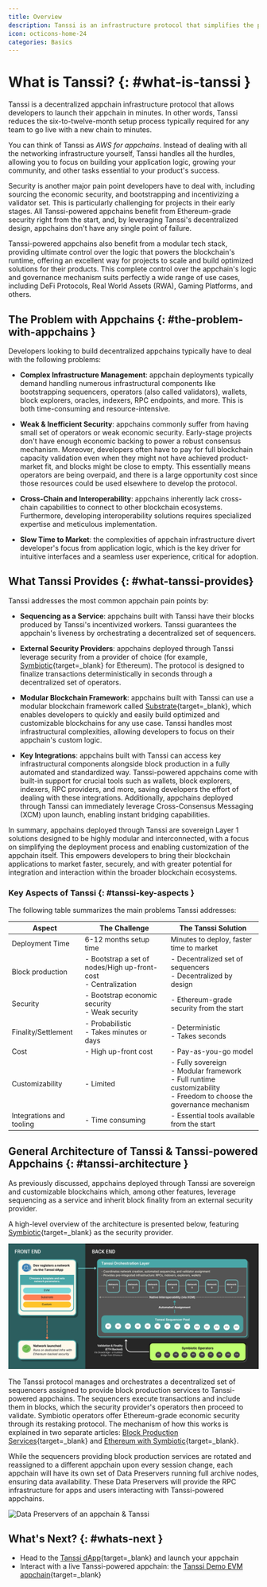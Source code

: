 ```yaml
---
title: Overview
description: Tanssi is an infrastructure protocol that simplifies the process of deploying decentralized appchains, allowing developers to focus on creating their product.
icon: octicons-home-24
categories: Basics
---
```


# What is Tanssi? {: #what-is-tanssi }

Tanssi is a decentralized appchain infrastructure protocol that allows developers to launch their appchain in minutes. In other words, Tanssi reduces the six-to-twelve-month setup process typically required for any team to go live with a new chain to minutes.

You can think of Tanssi as _AWS for appchains_. Instead of dealing with all the networking infrastructure yourself, Tanssi handles all the hurdles, allowing you to focus on building your application logic, growing your community, and other tasks essential to your product's success.

Security is another major pain point developers have to deal with, including sourcing the economic security, and bootstrapping and incentivizing a validator set. This is particularly challenging for projects in their early stages. All Tanssi-powered appchains benefit from Ethereum-grade security right from the start, and, by leveraging Tanssi's decentralized design, appchains don't have any single point of failure. 

Tanssi-powered appchains also benefit from a modular tech stack, providing ultimate control over the logic that powers the blockchain's runtime, offering an excellent way for projects to scale and build optimized solutions for their products. This complete control over the appchain's logic and governance mechanism suits perfectly a wide range of use cases, including DeFi Protocols, Real World Assets (RWA), Gaming Platforms, and others.

## The Problem with Appchains {: #the-problem-with-appchains }

Developers looking to build decentralized appchains typically have to deal with the following problems:

- **Complex Infrastructure Management**: appchain deployments typically demand handling numerous infrastructural components like bootstrapping sequencers, operators (also called validators), wallets, block explorers, oracles, indexers, RPC endpoints, and more. This is both time-consuming and resource-intensive.

- **Weak & Inefficient Security**: appchains commonly suffer from having small set of operators or weak economic security. Early-stage projects don't have enough economic backing to power a robust consensus mechanism. Moreover, developers often have to pay for full blockchain capacity validation even when they might not have achieved product-market fit, and blocks might be close to empty. This essentially means operators are being overpaid, and there is a large opportunity cost since those resources could be used elsewhere to develop the protocol.

- **Cross-Chain and Interoperability**: appchains inherently lack cross-chain capabilities to connect to other blockchain ecosystems. Furthermore, developing interoperability solutions requires specialized expertise and meticulous implementation.

- **Slow Time to Market**: the complexities of appchain infrastructure divert developer's focus from application logic, which is the key driver for intuitive interfaces and a seamless user experience, critical for adoption.

## What Tanssi Provides {: #what-tanssi-provides}

Tanssi addresses the most common appchain pain points by:

- **Sequencing as a Service**: appchains built with Tanssi have their blocks produced by Tanssi's incentivized workers. Tanssi guarantees the appchain's liveness by orchestrating a decentralized set of sequencers.

- **External Security Providers**: appchains deployed through Tanssi leverage security from a provider of choice (for example, [Symbiotic](https://symbiotic.fi/){target=\_blank} for Ethereum). The protocol is designed to finalize transactions deterministically in seconds through a decentralized set of operators.

- **Modular Blockchain Framework**: appchains built with Tanssi can use a modular blockchain framework called [Substrate](https://docs.polkadot.com/develop/parachains/intro-polkadot-sdk/){target=\_blank}, which enables developers to quickly and easily build optimized and customizable blockchains for any use case. Tanssi handles most infrastructural complexities, allowing developers to focus on their appchain's custom logic.

- **Key Integrations**: appchains built with Tanssi can access key infrastructural components alongside block production in a fully automated and standardized way. Tanssi-powered appchains come with built-in support for crucial tools such as wallets, block explorers, indexers, RPC providers, and more, saving developers the effort of dealing with these integrations. Additionally, appchains deployed through Tanssi can immediately leverage Cross-Consensus Messaging (XCM) upon launch, enabling instant bridging capabilities.

In summary, appchains deployed through Tanssi are sovereign Layer 1 solutions designed to be highly modular and interconnected, with a focus on simplifying the deployment process and enabling customization of the appchain itself. This empowers developers to bring their blockchain applications to market faster, securely, and with greater potential for integration and interaction within the broader blockchain ecosystems.

### Key Aspects of Tanssi {: #tanssi-key-aspects }

The following table summarizes the main problems Tanssi addresses:

| Aspect                   | The Challenge                                                           | The Tanssi Solution                                                                                                            |
|--------------------------|-------------------------------------------------------------------------|--------------------------------------------------------------------------------------------------------------------------------|
| Deployment Time          | 6-12 months setup time                                                  | Minutes to deploy, faster time to market                                                                                       |
| Block production         | - Bootstrap a set of nodes/High up-front-cost<br/>- Centralization<br/> | - Decentralized set of sequencers<br/>- Decentralized by design                                                                |
| Security                 | - Bootstrap economic security<br/> - Weak security                      | - Ethereum-grade security from the start                                                                                       |
| Finality/Settlement      | - Probabilistic<br/> - Takes minutes or days                            | - Deterministic<br/>- Takes seconds                                                                                            |
| Cost                     | - High up-front cost                                                    | - Pay-as-you-go model                                                                                                          |
| Customizability          | - Limited                                                               | - Fully sovereign<br/> - Modular framework<br/>- Full runtime customizability<br/>- Freedom to choose the governance mechanism |
| Integrations and tooling | - Time consuming                                                        | - Essential tools available from the start                                                                                     |

## General Architecture of Tanssi & Tanssi-powered Appchains {: #tanssi-architecture }

As previously discussed, appchains deployed through Tanssi are sovereign and customizable blockchains which, among other features, leverage sequencing as a service and inherit block finality from an external security provider.

A high-level overview of the architecture is presented below, featuring [Symbiotic](https://symbiotic.fi/){target=\_blank} as the security provider.

![High-level overview of an appchain & Tanssi](/images/learn/tanssi/overview/overview-1.webp)

The Tanssi protocol manages and orchestrates a decentralized set of sequencers assigned to provide block production services to Tanssi-powered appchains. The sequencers execute transactions and include them in blocks, which the security provider's operators then proceed to validate. Symbiotic operators offer Ethereum-grade economic security through its restaking protocol. The mechanism of how this works is explained in two separate articles: [Block Production Services](/learn/tanssi/network-services/block-production/){target=\_blank} and [Ethereum with Symbiotic](/learn/tanssi/external-security-providers/symbiotic/){target=\_blank}.

While the sequencers providing block production services are rotated and reassigned to a different appchain upon every session change, each appchain will have its own set of Data Preservers running full archive nodes, ensuring data availability. These Data Preservers will provide the RPC infrastructure for apps and users interacting with Tanssi-powered appchains.

![Data Preservers of an appchain & Tanssi](/images/learn/tanssi/overview/overview-2.webp)

## What's Next? {: #whats-next }

- Head to the [Tanssi dApp](https://apps.tanssi.network){target=\_blank} and launch your appchain
- Interact with a live Tanssi-powered appchain: the [Tanssi Demo EVM appchain](/builders/tanssi-network/testnet/demo-evm-network/){target=\_blank}
